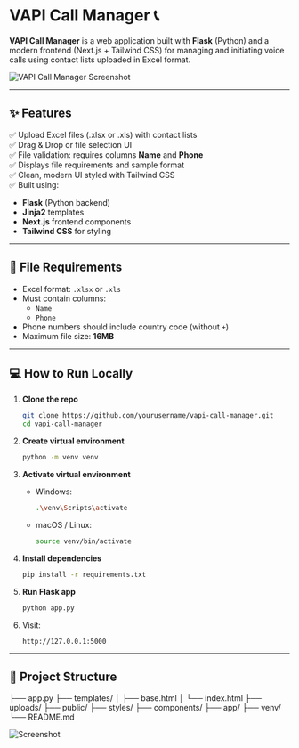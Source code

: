 # VAPI Call Manager 📞

**VAPI Call Manager** is a web application built with **Flask** (Python) and a modern frontend (Next.js + Tailwind CSS) for managing and initiating voice calls using contact lists uploaded in Excel format.

![VAPI Call Manager Screenshot](./path/to/your/screenshot.png)

---

## ✨ Features

✅ Upload Excel files (.xlsx or .xls) with contact lists  
✅ Drag & Drop or file selection UI  
✅ File validation: requires columns **Name** and **Phone**  
✅ Displays file requirements and sample format  
✅ Clean, modern UI styled with Tailwind CSS  
✅ Built using:
- **Flask** (Python backend)
- **Jinja2** templates
- **Next.js** frontend components
- **Tailwind CSS** for styling

---

## 📝 File Requirements

- Excel format: `.xlsx` or `.xls`
- Must contain columns:
  - `Name`
  - `Phone`
- Phone numbers should include country code (without `+`)
- Maximum file size: **16MB**

---

## 💻 How to Run Locally

1. **Clone the repo**

    ```bash
    git clone https://github.com/yourusername/vapi-call-manager.git
    cd vapi-call-manager
    ```

2. **Create virtual environment**

    ```bash
    python -m venv venv
    ```

3. **Activate virtual environment**

    - Windows:

      ```bash
      .\venv\Scripts\activate
      ```

    - macOS / Linux:

      ```bash
      source venv/bin/activate
      ```

4. **Install dependencies**

    ```bash
    pip install -r requirements.txt
    ```

5. **Run Flask app**

    ```bash
    python app.py
    ```

6. Visit:

    ```
    http://127.0.0.1:5000
    ```

---

## 📂 Project Structure

├── app.py
├── templates/
│ ├── base.html
│ └── index.html
├── uploads/
├── public/
├── styles/
├── components/
├── app/
├── venv/
└── README.md


![Screenshot](./screenshots/vapi-call-manager.png)

